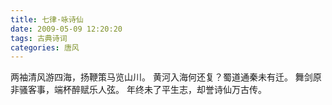 ```yaml
---
title: 七律·咏诗仙
date: 2009-05-09 12:20:20
tags: 古典诗词
categories: 唐风
---
```

两袖清风游四海，扬鞭策马览山川。
黄河入海何还复？蜀道通秦未有迁。
舞剑原非骚客事，端杯醉赋乐人弦。
年终未了平生志，却誉诗仙万古传。
